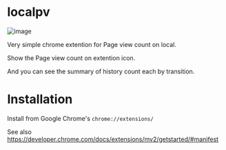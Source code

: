 localpv
========

![image](https://user-images.githubusercontent.com/935310/68544449-a0a98300-0406-11ea-9083-cb39a3f23b8d.png)

Very simple chrome extention for Page view count on local.

Show the Page view count on extention icon.

And you can see the summary of history count each by transition.

# Installation

Install from Google Chrome's `chrome://extensions/`

See also https://developer.chrome.com/docs/extensions/mv2/getstarted/#manifest
